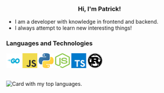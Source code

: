 <h3 align="center">Hi, I'm Patrick!</h3>

- I am a developer with knowledge in frontend and backend.
- I always attempt to learn new interesting things!

### Languages and Technologies

<p align="left">
<a href="https://go.dev"><img src="./assets/go.svg" alt="Go language icon." width="40px" height="40px" /></a>
<a href="https://go.dev"><img src="./assets/javascript.svg" alt="JavaScript language icon." width="40px" height="40px" /></a>
<a href="https://go.dev"><img src="./assets/python.svg" alt="Python language icon." width="40px" height="40px" /></a>
<a href="https://go.dev"><img src="./assets/nodejs.svg" alt="NodeJS language icon." width="40px" height="40px" /></a>
<a href="https://go.dev"><img src="./assets/typescript.svg" alt="TypeScript language icon." width="40px" height="40px" /></a>
<a href="https://go.dev"><img src="./assets/rust.svg" alt="Rust language icon." width="40px" height="40px" /></a>
</p>

<br />
<img src="https://github-readme-stats.vercel.app/api/top-langs/?username=patrick564&hide=css,html&layout=compact&theme=radical" alt="Card with my top languages." />
